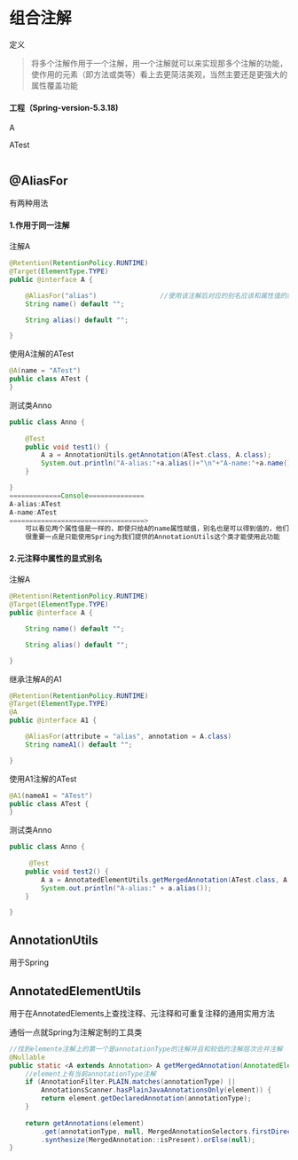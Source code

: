 # 组合注解

定义

> 将多个注解作用于一个注解，用一个注解就可以来实现那多个注解的功能，使作用的元素（即方法或类等）看上去更简洁美观，当然主要还是更强大的属性覆盖功能

#### 工程（Spring-version-5.3.18)

A



ATest

```java

```



   



## @AliasFor

有两种用法



#### 1.作用于同一注解

注解A

```java
@Retention(RetentionPolicy.RUNTIME)
@Target(ElementType.TYPE)
public @interface A {

    @AliasFor("alias")                //使用该注解后对应的别名应该和属性值的默认值相同
    String name() default "";

    String alias() default "";

}
```

使用A注解的ATest

```java
@A(name = "ATest")
public class ATest {
}
```

测试类Anno

```java
public class Anno {
    
    @Test
    public void test1() {
        A a = AnnotationUtils.getAnnotation(ATest.class, A.class);
        System.out.println("A-alias:"+a.alias()+"\n"+"A-name:"+a.name());
    }

}
=============Console============== 
A-alias:ATest
A-name:ATest
==================================>  
    可以看见两个属性值是一样的，即使只给A的name属性赋值，别名也是可以得到值的，他们可以完全替换
    很重要一点是只能使用Spring为我们提供的AnnotationUtils这个类才能使用此功能
```



#### 2.元注释中属性的显式别名

注解A

```java
@Retention(RetentionPolicy.RUNTIME)
@Target(ElementType.TYPE)
public @interface A {

    String name() default "";

    String alias() default "";

}
```

继承注解A的A1

```java
@Retention(RetentionPolicy.RUNTIME)
@Target(ElementType.TYPE)
@A
public @interface A1 {

    @AliasFor(attribute = "alias", annotation = A.class)
    String nameA1() default "";

}
```

使用A1注解的ATest

```java
@A1(nameA1 = "ATest")
public class ATest {
}
```



测试类Anno

```java
public class Anno {
    
     @Test
    public void test2() {
        A a = AnnotatedElementUtils.getMergedAnnotation(ATest.class, A.class);
        System.out.println("A-alias:" + a.alias());
    }

}
```



## AnnotationUtils

用于Spring

## AnnotatedElementUtils

用于在AnnotatedElements上查找注释、元注释和可重复注释的通用实用方法

通俗一点就Spring为注解定制的工具类

```java
//找到elemente注解上的第一个是annotationType的注解并且和较低的注解层次合并注解
@Nullable
public static <A extends Annotation> A getMergedAnnotation(AnnotatedElement element, Class<A> annotationType) {
    //element上有当前annotationType注解
    if (AnnotationFilter.PLAIN.matches(annotationType) ||
        AnnotationsScanner.hasPlainJavaAnnotationsOnly(element)) {
        return element.getDeclaredAnnotation(annotationType);
    }
    
    return getAnnotations(element)
        .get(annotationType, null, MergedAnnotationSelectors.firstDirectlyDeclared())
        .synthesize(MergedAnnotation::isPresent).orElse(null);
}
```



